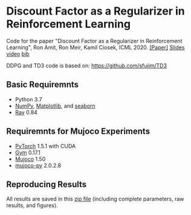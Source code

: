 # Discount Factor as a Regularizer in Reinforcement Learning

Code for the paper "Discount Factor as a Regularizer in Reinforcement Learning", Ron Amit, Ron Meir, Kamil Ciosek, ICML 2020.
 [[Paper]](https://arxiv.org/abs/2007.02040)   [Slides](https://drive.google.com/file/d/1qESYUOXKnWRfzF126J9iB6f9dneocW0_/view?usp=sharing)  [video](https://icml.cc/virtual/2020/poster/6021) [bib](https://docs.google.com/document/d/e/2PACX-1vRP5PfS-hLwOXTWFBHFG9T6F_AgCY4ODCvrvWOWCKnWYJgW2Ghaa89tft2gFs0FbgPGt2W6946hswVh/pub)

DDPG and TD3 code is based on: https://github.com/sfujim/TD3

## Basic Requiremnts

- Python 3.7
- [NumPy](https://numpy.org/), [Matplotlib](https://matplotlib.org/), and [seaborn](https://seaborn.pydata.org/)
- [Ray](https://docs.ray.io/en/master/index.html)   0.84

## Requiremnts for Mujoco Experiments

- [PyTorch](http://pytorch.org)  1.5.1 with CUDA
- [Gym](https://gym.openai.com/) 0.17.1
- [Mujoco](http://mujoco.org/) 1.50 
- [mujoco-py](https://github.com/openai/mujoco-py) 2.0.2.8


## Reproducing Results
All results are saved in this [zip file](https://drive.google.com/file/d/1Z-qs_AdvhfGdFsEa1NCbkZUtGGg5ShEW/view?usp=sharing) (including complete parameters, raw results, and figures).




